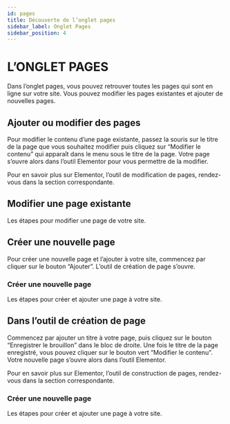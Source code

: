 ```yaml
---
id: pages
title: Découverte de l’onglet pages
sidebar_label: Onglet Pages
sidebar_position: 4
---
```


# L’ONGLET PAGES

Dans l’onglet pages, vous pouvez retrouver toutes les pages qui sont en ligne sur votre site. Vous pouvez modifier les pages existantes et ajouter de nouvelles pages.

## Ajouter ou modifier des pages

Pour modifier le contenu d’une page existante, passez la souris sur le titre de la page que vous souhaitez modifier puis cliquez sur “Modifier le contenu” qui apparaît dans le menu sous le titre de la page. Votre page s’ouvre alors dans l’outil Elementor pour vous permettre de la modifier.

Pour en savoir plus sur Elementor, l’outil de modification de pages, rendez-vous dans la section correspondante.

## Modifier une page existante

Les étapes pour modifier une page de votre site.

## Créer une nouvelle page

Pour créer une nouvelle page et l’ajouter à votre site, commencez par cliquer sur le bouton “Ajouter”. L’outil de création de page s’ouvre.

### Créer une nouvelle page 

Les étapes pour créer et ajouter une page à votre site.

## Dans l’outil de création de page

Commencez par ajouter un titre à votre page, puis cliquez sur le bouton “Enregistrer le brouillon” dans le bloc de droite. Une fois le titre de la page enregistré, vous pouvez cliquer sur le bouton vert “Modifier le contenu”. Votre nouvelle page s’ouvre alors dans l’outil Elementor.

Pour en savoir plus sur Elementor, l’outil de construction de pages, rendez-vous dans la section correspondante.

### Créer une nouvelle page

Les étapes pour créer et ajouter une page à votre site.
```
